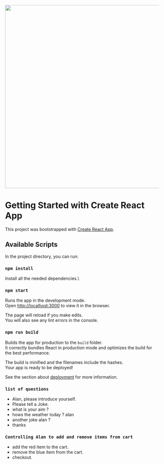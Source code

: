 <img src="https://kush-portfolio.netlify.app/images/1.png" style="object-fit: cover" height="600px">

# Getting Started with Create React App

This project was bootstrapped with [Create React App](https://github.com/facebook/create-react-app).

## Available Scripts

In the project directory, you can run:

### `npm install`

Install all the needed dependencies.\

### `npm start`

Runs the app in the development mode.\
Open [http://localhost:3000](http://localhost:3000) to view it in the browser.

The page will reload if you make edits.\
You will also see any lint errors in the console.

### `npm run build`

Builds the app for production to the `build` folder.\
It correctly bundles React in production mode and optimizes the build for the best performance.

The build is minified and the filenames include the hashes.\
Your app is ready to be deployed!

See the section about [deployment](https://facebook.github.io/create-react-app/docs/deployment) for more information.

### `list of questions`

* Alan, please introduce yourself.
* Please tell a Joke.
* what is your aim ?
* hows the weather today ? alan
* another joke alan ?
* thanks

### `Controlling Alan to add and remove items from cart`

* add the red item to the cart.
* remove the blue item from the cart.
* checkout.

